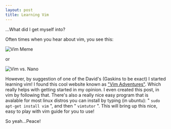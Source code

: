 ```yaml
---
layout: post
title: Learning Vim 
---
```


...What did I get myself into?

Often times when you hear about vim, you see this:

![Vim Meme](http://cdn.meme.am/instances/500x/50262258.jpg)

or

![Vim vs. Nano](http://i.imgur.com/m1GWfg6.png)

However, by suggestion of one of the David's (Gaskins to be exact) I started learning vim! I found this cool website known as
["Vim Adventures"](http://vim-adventures.com/). Which really helps with getting started in my opinion. I even created this post,
in vim by following that. There's also a really nice easy program that is avalable for most linux distros you can install by
typing (in ubuntu): " `sudo apt-get install vim` ", and then " `vimtutor` ". This will bring up this nice, easy to play with vim guide
for you to use!

So yeah...Peace!	 
